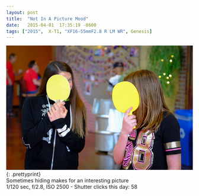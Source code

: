 ```yaml
---
layout: post
title:  "Not In A Picture Mood"
date:   2015-04-01  17:35:19 -0600
tags: ["2015",  X-T1, "XF16-55mmF2.8 R LM WR", Genesis]
---
```

![:title](/images/2015/2015_0401_DSCF3512.jpg)
{: .prettyprint}  
Sometimes hiding makes for an interesting picture  
1/120 sec, f/2.8, ISO 2500 - Shutter clicks this day: 58